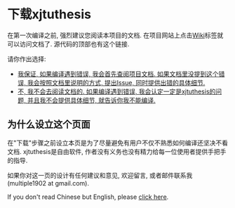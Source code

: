 # 下载xjtuthesis #

在第一次编译之前, 强烈建议您阅读本项目的文档. 在项目网站上点击[Wiki](http://code.google.com/p/xjtuthesis/w/list)标签就可以访问文档了. 源代码的顶部也有这个链接.

请你作出选择:

  * [我保证, 如果编译遇到错误, 我会首先查阅项目文档. 如果文档里没提到这个错误, 我会按照文档里说明的方式, 提出Issue, 同时提供出错的具体细节.](http://code.google.com/p/xjtuthesis/downloads/list)
  * [不, 我不会去阅读文档的. 如果编译遇到错误, 我会认定一定是xjtuthesis的问题, 并且我不会提供具体细节, 就告诉你我不能编译.](http://cpc.people.com.cn/)

## 为什么设立这个页面 ##

在"下载"步骤之前设立本页是为了尽量避免有用户不仅不熟悉如何编译还坚决不看文档. xjtuthesis是自由软件, 作者没有义务也没有精力给每一位使用者提供手把手的指导.

如果你对这一页的设计有任何建议和意见, 欢迎留言, 或者邮件联系我(multiple1902 at gmail.com).

If you don't read Chinese but English, please [click here](BeforeDownloading.md).